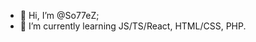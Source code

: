 - 👋 Hi, I’m @So77eZ;
- 🌱 I’m currently learning JS/TS/React, HTML/CSS, PHP.


<!---
So77eZ/So77eZ is a ✨ special ✨ repository because its `README.md` (this file) appears on your GitHub profile.
You can click the Preview link to take a look at your changes.
--->
